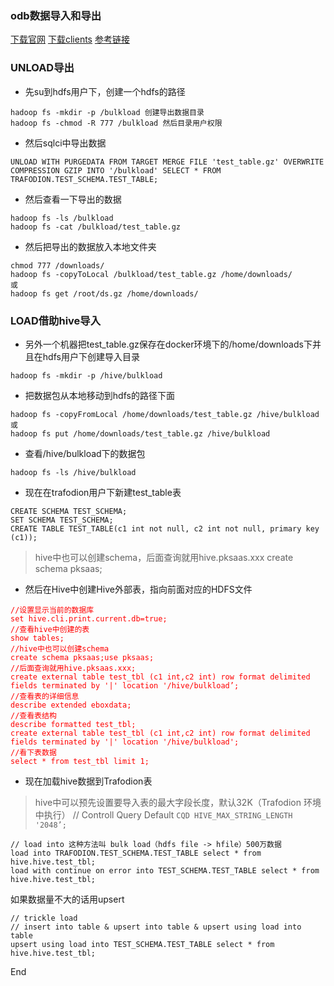 ### odb数据导入和导出
[下载官网](http://trafodion.incubator.apache.org/download.html)
[下载clients](http://mirrors.tuna.tsinghua.edu.cn/apache/incubator/trafodion/apache-trafodion-2.0.1-incubating/apache-trafodion_clients-2.0.1-incubating.tar.gz)
[参考链接](http://trafodion.incubator.apache.org/docs/sql_reference/index.html#using_trafodion_sql_to_access_hive_tables)


### UNLOAD导出
* 先su到hdfs用户下，创建一个hdfs的路径

```
hadoop fs -mkdir -p /bulkload 创建导出数据目录
hadoop fs -chmod -R 777 /bulkload 然后目录用户权限
```

* 然后sqlci中导出数据

```
UNLOAD WITH PURGEDATA FROM TARGET MERGE FILE 'test_table.gz' OVERWRITE COMPRESSION GZIP INTO '/bulkload' SELECT * FROM TRAFODION.TEST_SCHEMA.TEST_TABLE;
```

* 然后查看一下导出的数据

```
hadoop fs -ls /bulkload
hadoop fs -cat /bulkload/test_table.gz
```

* 然后把导出的数据放入本地文件夹

```
chmod 777 /downloads/
hadoop fs -copyToLocal /bulkload/test_table.gz /home/downloads/
或
hadoop fs get /root/ds.gz /home/downloads/
```

### LOAD借助hive导入
* 另外一个机器把test_table.gz保存在docker环境下的/home/downloads下并且在hdfs用户下创建导入目录

```
hadoop fs -mkdir -p /hive/bulkload
```

* 把数据包从本地移动到hdfs的路径下面

```
hadoop fs -copyFromLocal /home/downloads/test_table.gz /hive/bulkload
或
hadoop fs put /home/downloads/test_table.gz /hive/bulkload
```

* 查看/hive/bulkload下的数据包
```
hadoop fs -ls /hive/bulkload
```

* 现在在trafodion用户下新建test_table表

```
CREATE SCHEMA TEST_SCHEMA;
SET SCHEMA TEST_SCHEMA;
CREATE TABLE TEST_TABLE(c1 int not null, c2 int not null, primary key (c1));
```
> hive中也可以创建schema，后面查询就用hive.pksaas.xxx
create schema pksaas;

* 然后在Hive中创建Hive外部表，指向前面对应的HDFS文件
<font color=red>

``` 
//设置显示当前的数据库
set hive.cli.print.current.db=true;
//查看hive中创建的表
show tables;
//hive中也可以创建schema
create schema pksaas;use pksaas;
//后面查询就用hive.pksaas.xxx;
create external table test_tbl (c1 int,c2 int) row format delimited fields terminated by '|' location '/hive/bulkload’;
//查看表的详细信息
describe extended eboxdata;
//查看表结构
describe formatted test_tbl;
create external table test_tbl (c1 int,c2 int) row format delimited fields terminated by '|' location '/hive/bulkload';
//看下表数据
select * from test_tbl limit 1;
```
</font>

* 现在加载hive数据到Trafodion表

> hive中可以预先设置要导入表的最大字段长度，默认32K（Trafodion 环境中执行）
> // Controll Query Default
> ``CQD HIVE_MAX_STRING_LENGTH '2048’;``

```
// load into 这种方法叫 bulk load（hdfs file -> hfile）500万数据
load into TRAFODION.TEST_SCHEMA.TEST_TABLE select * from hive.hive.test_tbl;
load with continue on error into TEST_SCHEMA.TEST_TABLE select * from hive.hive.test_tbl;
```
如果数据量不大的话用upsert

```
// trickle load
// insert into table & upsert into table & upsert using load into table
upsert using load into TEST_SCHEMA.TEST_TABLE select * from hive.hive.test_tbl;
```
End
